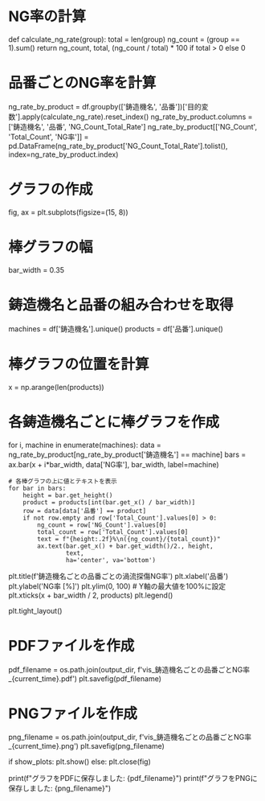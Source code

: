 # NG率の計算
def calculate_ng_rate(group):
    total = len(group)
    ng_count = (group == 1).sum()
    return ng_count, total, (ng_count / total) * 100 if total > 0 else 0

# 品番ごとのNG率を計算
ng_rate_by_product = df.groupby(['鋳造機名', '品番'])['目的変数'].apply(calculate_ng_rate).reset_index()
ng_rate_by_product.columns = ['鋳造機名', '品番', 'NG_Count_Total_Rate']
ng_rate_by_product[['NG_Count', 'Total_Count', 'NG率']] = pd.DataFrame(ng_rate_by_product['NG_Count_Total_Rate'].tolist(), index=ng_rate_by_product.index)

# グラフの作成
fig, ax = plt.subplots(figsize=(15, 8))

# 棒グラフの幅
bar_width = 0.35

# 鋳造機名と品番の組み合わせを取得
machines = df['鋳造機名'].unique()
products = df['品番'].unique()

# 棒グラフの位置を計算
x = np.arange(len(products))

# 各鋳造機名ごとに棒グラフを作成
for i, machine in enumerate(machines):
    data = ng_rate_by_product[ng_rate_by_product['鋳造機名'] == machine]
    bars = ax.bar(x + i*bar_width, data['NG率'], bar_width, label=machine)

    # 各棒グラフの上に値とテキストを表示
    for bar in bars:
        height = bar.get_height()
        product = products[int(bar.get_x() / bar_width)]
        row = data[data['品番'] == product]
        if not row.empty and row['Total_Count'].values[0] > 0:
            ng_count = row['NG_Count'].values[0]
            total_count = row['Total_Count'].values[0]
            text = f"{height:.2f}%\n({ng_count}/{total_count})"
            ax.text(bar.get_x() + bar.get_width()/2., height,
                    text,
                    ha='center', va='bottom')

plt.title(f'鋳造機名ごとの品番ごとの渦流探傷NG率')
plt.xlabel('品番')
plt.ylabel('NG率 [%]')
plt.ylim(0, 100)  # Y軸の最大値を100%に設定
plt.xticks(x + bar_width / 2, products)
plt.legend()

plt.tight_layout()

# PDFファイルを作成
pdf_filename = os.path.join(output_dir, f'vis_鋳造機名ごとの品番ごとNG率_{current_time}.pdf')
plt.savefig(pdf_filename)

# PNGファイルを作成
png_filename = os.path.join(output_dir, f'vis_鋳造機名ごとの品番ごとNG率_{current_time}.png')
plt.savefig(png_filename)

if show_plots:
    plt.show()
else:
    plt.close(fig)

print(f"グラフをPDFに保存しました: {pdf_filename}")
print(f"グラフをPNGに保存しました: {png_filename}")
